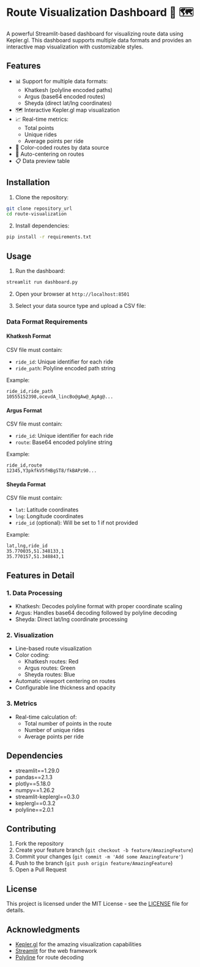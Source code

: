 # Route Visualization Dashboard 🚗 🗺️

A powerful Streamlit-based dashboard for visualizing route data using Kepler.gl. This dashboard supports multiple data formats and provides an interactive map visualization with customizable styles.

## Features

- 📊 Support for multiple data formats:
  - Khatkesh (polyline encoded paths)
  - Argus (base64 encoded routes)
  - Sheyda (direct lat/lng coordinates)
- 🗺️ Interactive Kepler.gl map visualization
- 📈 Real-time metrics:
  - Total points
  - Unique rides
  - Average points per ride
- 🎨 Color-coded routes by data source
- 🎯 Auto-centering on routes
- 📋 Data preview table

## Installation

1. Clone the repository:
```bash
git clone repository_url
cd route-visualization
```

2. Install dependencies:
```bash
pip install -r requirements.txt
```

## Usage

1. Run the dashboard:
```bash
streamlit run dashboard.py
```

2. Open your browser at `http://localhost:8501`

3. Select your data source type and upload a CSV file:

### Data Format Requirements

#### Khatkesh Format
CSV file must contain:
- `ride_id`: Unique identifier for each ride
- `ride_path`: Polyline encoded path string

Example:
```csv
ride_id,ride_path
10555152398,ocevdA_lincBo@gAw@_AgAg@...
```

#### Argus Format
CSV file must contain:
- `ride_id`: Unique identifier for each ride
- `route`: Base64 encoded polyline string

Example:
```csv
ride_id,route
12345,Y3pkfkV5fHBgST8/fkBAPz90...
```

#### Sheyda Format
CSV file must contain:
- `lat`: Latitude coordinates
- `lng`: Longitude coordinates
- `ride_id` (optional): Will be set to 1 if not provided

Example:
```csv
lat,lng,ride_id
35.770035,51.348133,1
35.770157,51.348843,1
```

## Features in Detail

### 1. Data Processing
- Khatkesh: Decodes polyline format with proper coordinate scaling
- Argus: Handles base64 decoding followed by polyline decoding
- Sheyda: Direct lat/lng coordinate processing

### 2. Visualization
- Line-based route visualization
- Color coding:
  - Khatkesh routes: Red
  - Argus routes: Green
  - Sheyda routes: Blue
- Automatic viewport centering on routes
- Configurable line thickness and opacity

### 3. Metrics
- Real-time calculation of:
  - Total number of points in the route
  - Number of unique rides
  - Average points per ride

## Dependencies

- streamlit==1.29.0
- pandas==2.1.3
- plotly==5.18.0
- numpy==1.26.2
- streamlit-keplergl==0.3.0
- keplergl==0.3.2
- polyline==2.0.1

## Contributing

1. Fork the repository
2. Create your feature branch (`git checkout -b feature/AmazingFeature`)
3. Commit your changes (`git commit -m 'Add some AmazingFeature'`)
4. Push to the branch (`git push origin feature/AmazingFeature`)
5. Open a Pull Request

## License

This project is licensed under the MIT License - see the [LICENSE](LICENSE) file for details.

## Acknowledgments

- [Kepler.gl](https://kepler.gl/) for the amazing visualization capabilities
- [Streamlit](https://streamlit.io/) for the web framework
- [Polyline](https://pypi.org/project/polyline/) for route decoding
